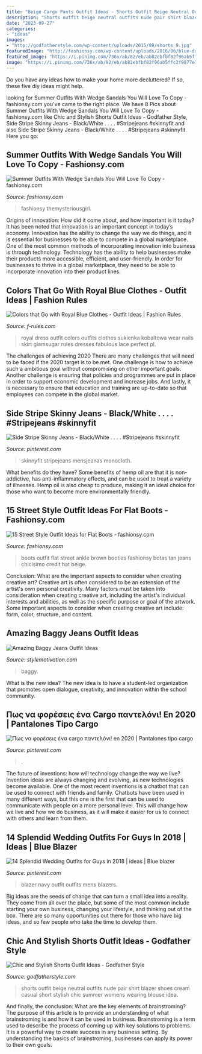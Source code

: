 ```yaml
---
title: "Beige Cargo Pants Outfit Ideas - Shorts Outfit Beige Neutral Outfits Nude Pair Shirt Blazer Shoes Cream Casual Short Stylish Chic Summer Womens Wearing Blouse Idea"
description: "Shorts outfit beige neutral outfits nude pair shirt blazer shoes cream casual short stylish chic summer womens wearing blouse idea"
date: "2023-09-27"
categories:
- "ideas"
images:
- "http://godfatherstyle.com/wp-content/uploads/2015/09/shorts_9.jpg"
featuredImage: "http://fashionsy.com/wp-content/uploads/2016/06/blue-dress-1.jpg"
featured_image: "https://i.pinimg.com/736x/ab/82/eb/ab82ebfbf82f96ab5ffc2f9877e76508.jpg"
image: "https://i.pinimg.com/736x/ab/82/eb/ab82ebfbf82f96ab5ffc2f9877e76508.jpg"
---
```



Do you have any ideas how to make your home more decluttered? If so, these five diy ideas might help.

	

		
looking for Summer Outfits With Wedge Sandals You Will Love To Copy - fashionsy.com you've came to the right place. We have 8 Pics about Summer Outfits With Wedge Sandals You Will Love To Copy - fashionsy.com like Chic and Stylish Shorts Outfit Ideas - Godfather Style, Side Stripe Skinny Jeans - Black/White . . . . #Stripejeans #skinnyfit and also Side Stripe Skinny Jeans - Black/White . . . . #Stripejeans #skinnyfit. Here you go:
		
    
## Summer Outfits With Wedge Sandals You Will Love To Copy - Fashionsy.com

<img loading=lazy src="http://fashionsy.com/wp-content/uploads/2016/06/blue-dress-1.jpg" onerror="this.onerror=null;this.src='https://tse2.mm.bing.net/th?id=OIP.pEaXBJ13kz0KkcdIlQNJ1gHaLH&amp;pid=15.1';" alt="Summer Outfits With Wedge Sandals You Will Love To Copy - fashionsy.com">

_Source: fashionsy.com_

>fashionsy themysteriousgirl. 

	

Origins of innovation: How did it come about, and how important is it today?
It has been noted that innovation is an important concept in today’s economy. Innovation has the ability to change the way we do things, and it is essential for businesses to be able to compete in a global marketplace. One of the most common methods of incorporating innovation into business is through technology. Technology has the ability to help businesses make their products more accessible, efficient, and user-friendly. In order for businesses to thrive in a global marketplace, they need to be able to incorporate innovation into their product lines.

    
## Colors That Go With Royal Blue Clothes - Outfit Ideas | Fashion Rules

<img loading=lazy src="http://f-rules.com/wp-content/uploads/2016/03/4433cb46e1739815bfe9ed57d324dc02.jpg" onerror="this.onerror=null;this.src='https://tse4.mm.bing.net/th?id=OIP.WPS8iYOmefS6-7yKyR-pGwHaLJ&amp;pid=15.1';" alt="Colors that Go with Royal Blue Clothes - Outfit Ideas | Fashion Rules">

_Source: f-rules.com_

>royal dress outfit colors outfits clothes sukienka kobaltowa wear nails skirt glamsugar rules dresses fabulous lace perfect pl. 

	

The challenges of achieving 2020
There are many challenges that will need to be faced if the 2020 target is to be met. One challenge is how to achieve such a ambitious goal without compromising on other important goals. Another challenge is ensuring that policies and programmes are put in place in order to support economic development and increase jobs. And lastly, it is necessary to ensure that education and training are up-to-date so that employees can compete in the global market.

    
## Side Stripe Skinny Jeans - Black/White . . . . #Stripejeans #skinnyfit

<img loading=lazy src="https://i.pinimg.com/736x/1f/39/4c/1f394c41d38e72b585145173796cb99b.jpg" onerror="this.onerror=null;this.src='https://tse1.mm.bing.net/th?id=OIP.wGCzuB5zPZ81nhhSU47_XQHaJ3&amp;pid=15.1';" alt="Side Stripe Skinny Jeans - Black/White . . . . #Stripejeans #skinnyfit">

_Source: pinterest.com_

>skinnyfit stripejeans mensjeanas monocloth. 

	

What benefits do they have?
Some benefits of hemp oil are that it is non-addictive, has anti-inflammatory effects, and can be used to treat a variety of illnesses. Hemp oil is also cheap to produce, making it an ideal choice for those who want to become more environmentally friendly.

    
## 15 Street Style Outfit Ideas For Flat Boots - Fashionsy.com

<img loading=lazy src="http://fashionsy.com/wp-content/uploads/2013/10/levis-fashion-brands-burnt-orange-boots-dark-bluelook-main-single-630x925.jpg" onerror="this.onerror=null;this.src='https://tse2.mm.bing.net/th?id=OIP.WxTmZgGIT33s1zGqdu0yugHaK3&amp;pid=15.1';" alt="15 Street Style Outfit Ideas for Flat Boots - fashionsy.com">

_Source: fashionsy.com_

>boots outfit flat street ankle brown booties fashionsy botas tan jeans chicisimo credit hat beige. 

	

Conclusion: What are the important aspects to consider when creating creative art?
Creative art is often considered to be an extension of the artist's own personal creativity. Many factors must be taken into consideration when creating creative art, including the artist's individual interests and abilities, as well as the specific purpose or goal of the artwork. Some important aspects to consider when creating creative art include: form, color, structure, and content.

    
## Amazing Baggy Jeans Outfit Ideas

<img loading=lazy src="https://www.stylemotivation.com/wp-content/uploads/2020/03/10-4.jpg" onerror="this.onerror=null;this.src='https://tse2.mm.bing.net/th?id=OIP.S9lsWXFyhZ8CRkBtkyg-QAHaLH&amp;pid=15.1';" alt="Amazing Baggy Jeans Outfit Ideas">

_Source: stylemotivation.com_

>baggy. 

	

What is the new idea?
The new idea is to have a student-led organization that promotes open dialogue, creativity, and innovation within the school community.

    
## Πως να φορέσεις ένα Cargo παντελόνι! En 2020 | Pantalones Tipo Cargo

<img loading=lazy src="https://i.pinimg.com/736x/ab/82/eb/ab82ebfbf82f96ab5ffc2f9877e76508.jpg" onerror="this.onerror=null;this.src='https://tse1.mm.bing.net/th?id=OIP.iwHiZjqvJNWP0i59iwVtEgAAAA&amp;pid=15.1';" alt="Πως να φορέσεις ένα cargo παντελόνι! en 2020 | Pantalones tipo cargo">

_Source: pinterest.com_

>. 

	

The future of inventions: how will technology change the way we live?
Invention ideas are always changing and evolving, as new technologies become available. One of the most recent inventions is a chatbot that can be used to connect with friends and family. Chatbots have been used in many different ways, but this one is the first that can be used to communicate with people on a more personal level. This will change how we live and how we do business, as it will make it easier for us to connect with others and learn from them.

    
## 14 Splendid Wedding Outfits For Guys In 2018 | Ideas | Blue Blazer

<img loading=lazy src="https://i.pinimg.com/736x/ee/5d/03/ee5d037e287a4abe0e8baecdd4be65e5--mens-navy-blazers-men-blue-blazer-outfit.jpg?b=t" onerror="this.onerror=null;this.src='https://tse1.mm.bing.net/th?id=OIP.XqomOOxNjdNUUbHWYv9uXAHaL2&amp;pid=15.1';" alt="14 Splendid Wedding Outfits for Guys in 2018 | ideas | Blue blazer">

_Source: pinterest.com_

>blazer navy outfit outfits mens blazers. 

	

Big ideas are the seeds of change that can turn a small idea into a reality. They come from all over the place, but some of the most common include starting your own business, changing your lifestyle, and thinking out of the box. There are so many opportunities out there for those who have big ideas, and so few people who take the time to develop them.

    
## Chic And Stylish Shorts Outfit Ideas - Godfather Style

<img loading=lazy src="http://godfatherstyle.com/wp-content/uploads/2015/09/shorts_9.jpg" onerror="this.onerror=null;this.src='https://tse4.mm.bing.net/th?id=OIP.QKadd1V1J4az5TvF4Q7U1wHaLG&amp;pid=15.1';" alt="Chic and Stylish Shorts Outfit Ideas - Godfather Style">

_Source: godfatherstyle.com_

>shorts outfit beige neutral outfits nude pair shirt blazer shoes cream casual short stylish chic summer womens wearing blouse idea. 

	

And finally, the conclusion: What are the key elements of brainstroming?
The purpose of this article is to provide an understanding of what brainstroming is and how it can be used in business. Brainstroming is a term used to describe the process of coming up with key solutions to problems. It is a powerful way to create success in any business setting. By understanding the basics of brainstroming, businesses can apply its power to their own goals.

